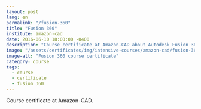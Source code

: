 ```yaml
---
layout: post
lang: en
permalink: "/fusion-360"
title: "Fusion 360"
institute: amazon-cad
date: 2016-06-10 18:00:00 -0400
description: "Course certificate at Amazon-CAD about Autodesk Fusion 360 software."
image: "/assets/certificates/img/intensive-courses/amazon-cad/fusion-360.jpg"
image-alt: "Fusion 360 course certificate"
category: course
tags:
  - course
  - certificate
  - fusion 360
---
```


Course certificate at Amazon-CAD.
